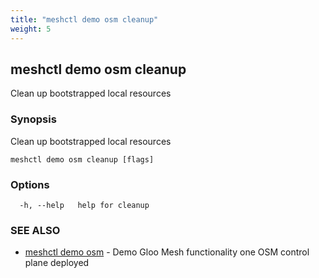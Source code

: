 ```yaml
---
title: "meshctl demo osm cleanup"
weight: 5
---
```

## meshctl demo osm cleanup

Clean up bootstrapped local resources

### Synopsis

Clean up bootstrapped local resources

```
meshctl demo osm cleanup [flags]
```

### Options

```
  -h, --help   help for cleanup
```

### SEE ALSO

* [meshctl demo osm](../meshctl_demo_osm)	 - Demo Gloo Mesh functionality one OSM control plane deployed

